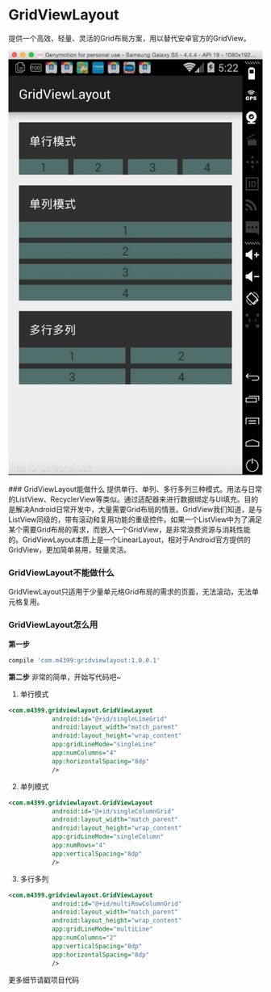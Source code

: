 # GridViewLayout
提供一个高效、轻量、灵活的Grid布局方案，用以替代安卓官方的GridView。
<p align="center" >
  <img src="https://github.com/aqiansunboy/GridViewLayout/blob/master/Screenshot.png?raw=true" alt="GridViewLayout" title="GridViewLayout">
</p>
### GridViewLayout能做什么
提供单行、单列、多行多列三种模式。用法与日常的ListView、RecyclerView等类似。通过适配器来进行数据绑定与UI填充。目的是解决Android日常开发中，大量需要Grid布局的情景。GridView我们知道，是与ListView同级的，带有滚动和复用功能的重级控件。如果一个ListView中为了满足某个需要Grid布局的需求，而嵌入一个GridView，是非常浪费资源与消耗性能的。GridViewLayout本质上是一个LinearLayout，相对于Android官方提供的GridView，更加简单易用，轻量灵活。

### GridViewLayout不能做什么
GridViewLayout只适用于少量单元格Grid布局的需求的页面，无法滚动，无法单元格复用。

### GridViewLayout怎么用
**第一步**
```groovy
compile 'com.m4399:gridviewlayout:1.0.0.1'
```
**第二步**
非常的简单，开始写代码吧~

1. 单行模式
```xml
<com.m4399.gridviewlayout.GridViewLayout
            android:id="@+id/singleLineGrid"
            android:layout_width="match_parent"
            android:layout_height="wrap_content"
            app:gridLineMode="singleLine"
            app:numColumns="4"
            app:horizontalSpacing="8dp"
            />
```

2. 单列模式
```xml
<com.m4399.gridviewlayout.GridViewLayout
            android:id="@+id/singleColumnGrid"
            android:layout_width="match_parent"
            android:layout_height="wrap_content"
            app:gridLineMode="singleColumn"
            app:numRows="4"
            app:verticalSpacing="8dp"
            />
```

3. 多行多列
```xml
<com.m4399.gridviewlayout.GridViewLayout
            android:id="@+id/multiRowColumnGrid"
            android:layout_width="match_parent"
            android:layout_height="wrap_content"
            app:gridLineMode="multiLine"
            app:numColumns="2"
            app:verticalSpacing="8dp"
            app:horizontalSpacing="8dp"
            />
```

更多细节请戳项目代码
